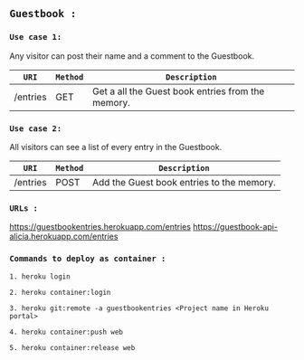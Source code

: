 ## `Guestbook :`


### `Use case 1:`

Any visitor can post their name and a comment to the Guestbook.


| `URI`                             | `Method` | `Description`                                          |
|---------------------------------|--------|------------------------------------------------------|
|/entries                        |GET     | Get a all the Guest book entries from the memory.


### `Use case 2:`

All visitors can see a list of every entry in the Guestbook.

| `URI`                             | `Method` | `Description`                                          |
|---------------------------------|--------|------------------------------------------------------|
|/entries                        |POST     | Add the Guest book entries to the memory.

### `URLs : `

https://guestbookentries.herokuapp.com/entries
https://guestbook-api-alicia.herokuapp.com/entries

### `Commands to deploy as container :`

`1. heroku login`

`2. heroku container:login`

`3. heroku git:remote -a guestbookentries <Project name in Heroku portal>`

`4. heroku container:push web`

`5. heroku container:release web`
